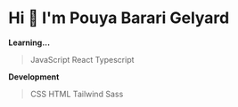 # Hi 👋 I'm Pouya Barari Gelyard

**Learning...**
>JavaScript
>React
>Typescript

**Development**
> CSS
> HTML
> Tailwind
> Sass
